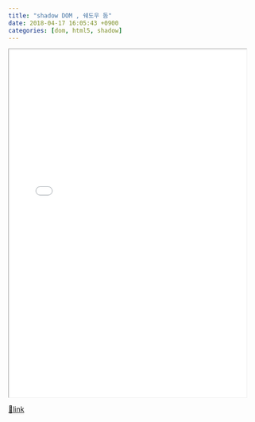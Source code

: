 ```yaml
---
title: "shadow DOM , 쉐도우 돔"
date: 2018-04-17 16:05:43 +0900
categories: [dom, html5, shadow]
---
```


<iframe frameborder="1" height="700" src="/web_work/doc/HTML5/shadow_DOM/shadow_DOM.html" style="border-width: 1px;" width="95%"></iframe>


[🔗link](http://www.mins01.com/mh/tech/read/1152)